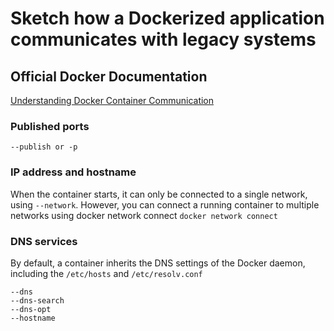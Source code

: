 # Sketch how a Dockerized application communicates with legacy systems


## Official Docker Documentation
[Understanding Docker Container Communication](https://docs.docker.com/engine/userguide/networking/default_network/container-communication/)  

### Published ports

```--publish or -p```

### IP address and hostname
When the container starts, it can only be connected to a single network, using ```--network```. However, you can connect a running container to multiple networks using docker network connect
```docker network connect```

### DNS services
By default, a container inherits the DNS settings of the Docker daemon, including the ```/etc/hosts``` and ```/etc/resolv.conf```

```
--dns
--dns-search
--dns-opt
--hostname
```